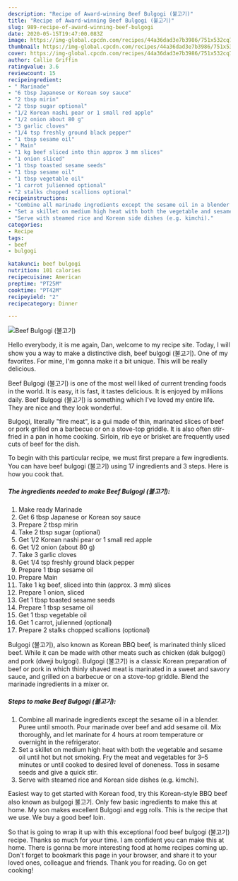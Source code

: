 ```yaml
---
description: "Recipe of Award-winning Beef Bulgogi (불고기)"
title: "Recipe of Award-winning Beef Bulgogi (불고기)"
slug: 989-recipe-of-award-winning-beef-bulgogi
date: 2020-05-15T19:47:00.083Z
image: https://img-global.cpcdn.com/recipes/44a36dad3e7b3986/751x532cq70/beef-bulgogi-불고기-recipe-main-photo.jpg
thumbnail: https://img-global.cpcdn.com/recipes/44a36dad3e7b3986/751x532cq70/beef-bulgogi-불고기-recipe-main-photo.jpg
cover: https://img-global.cpcdn.com/recipes/44a36dad3e7b3986/751x532cq70/beef-bulgogi-불고기-recipe-main-photo.jpg
author: Callie Griffin
ratingvalue: 3.6
reviewcount: 15
recipeingredient:
- " Marinade"
- "6 tbsp Japanese or Korean soy sauce"
- "2 tbsp mirin"
- "2 tbsp sugar optional"
- "1/2 Korean nashi pear or 1 small red apple"
- "1/2 onion about 80 g"
- "3 garlic cloves"
- "1/4 tsp freshly ground black pepper"
- "1 tbsp sesame oil"
- " Main"
- "1 kg beef sliced into thin approx 3 mm slices"
- "1 onion sliced"
- "1 tbsp toasted sesame seeds"
- "1 tbsp sesame oil"
- "1 tbsp vegetable oil"
- "1 carrot julienned optional"
- "2 stalks chopped scallions optional"
recipeinstructions:
- "Combine all marinade ingredients except the sesame oil in a blender. Puree until smooth. Pour marinade over beef and add sesame oil. Mix thoroughly, and let marinate for 4 hours at room temperature or overnight in the refrigerator."
- "Set a skillet on medium high heat with both the vegetable and sesame oil until hot but not smoking. Fry the meat and vegetables for 3–5 minutes or until cooked to desired level of doneness. Toss in sesame seeds and give a quick stir."
- "Serve with steamed rice and Korean side dishes (e.g. kimchi)."
categories:
- Recipe
tags:
- beef
- bulgogi

katakunci: beef bulgogi 
nutrition: 101 calories
recipecuisine: American
preptime: "PT25M"
cooktime: "PT42M"
recipeyield: "2"
recipecategory: Dinner

---
```



![Beef Bulgogi (불고기)](https://img-global.cpcdn.com/recipes/44a36dad3e7b3986/751x532cq70/beef-bulgogi-불고기-recipe-main-photo.jpg)

Hello everybody, it is me again, Dan, welcome to my recipe site. Today, I will show you a way to make a distinctive dish, beef bulgogi (불고기). One of my favorites. For mine, I'm gonna make it a bit unique. This will be really delicious.

Beef Bulgogi (불고기) is one of the most well liked of current trending foods in the world. It is easy, it is fast, it tastes delicious. It is enjoyed by millions daily. Beef Bulgogi (불고기) is something which I've loved my entire life. They are nice and they look wonderful.

Bulgogi, literally &#34;fire meat&#34;, is a gui made of thin, marinated slices of beef or pork grilled on a barbecue or on a stove-top griddle. It is also often stir-fried in a pan in home cooking. Sirloin, rib eye or brisket are frequently used cuts of beef for the dish.


To begin with this particular recipe, we must first prepare a few ingredients. You can have beef bulgogi (불고기) using 17 ingredients and 3 steps. Here is how you cook that.

<!--inarticleads1-->

##### The ingredients needed to make Beef Bulgogi (불고기):

1. Make ready  Marinade
1. Get 6 tbsp Japanese or Korean soy sauce
1. Prepare 2 tbsp mirin
1. Take 2 tbsp sugar (optional)
1. Get 1/2 Korean nashi pear or 1 small red apple
1. Get 1/2 onion (about 80 g)
1. Take 3 garlic cloves
1. Get 1/4 tsp freshly ground black pepper
1. Prepare 1 tbsp sesame oil
1. Prepare  Main
1. Take 1 kg beef, sliced into thin (approx. 3 mm) slices
1. Prepare 1 onion, sliced
1. Get 1 tbsp toasted sesame seeds
1. Prepare 1 tbsp sesame oil
1. Get 1 tbsp vegetable oil
1. Get 1 carrot, julienned (optional)
1. Prepare 2 stalks chopped scallions (optional)


Bulgogi (불고기), also known as Korean BBQ beef, is marinated thinly sliced beef. While it can be made with other meats such as chicken (dak bulgogi) and pork (dweji bulgogi). Bulgogi (불고기) is a classic Korean preparation of beef or pork in which thinly shaved meat is marinated in a sweet and savory sauce, and grilled on a barbecue or on a stove-top griddle. Blend the marinade ingredients in a mixer or. 

<!--inarticleads2-->

##### Steps to make Beef Bulgogi (불고기):

1. Combine all marinade ingredients except the sesame oil in a blender. Puree until smooth. Pour marinade over beef and add sesame oil. Mix thoroughly, and let marinate for 4 hours at room temperature or overnight in the refrigerator.
1. Set a skillet on medium high heat with both the vegetable and sesame oil until hot but not smoking. Fry the meat and vegetables for 3–5 minutes or until cooked to desired level of doneness. Toss in sesame seeds and give a quick stir.
1. Serve with steamed rice and Korean side dishes (e.g. kimchi).


Easiest way to get started with Korean food, try this Korean-style BBQ beef also known as bulgogi 불고기. Only few basic ingredients to make this at home. My son makes excellent Bulgogi and egg rolls. This is the recipe that we use. We buy a good beef loin. 

So that is going to wrap it up with this exceptional food beef bulgogi (불고기) recipe. Thanks so much for your time. I am confident you can make this at home. There is gonna be more interesting food at home recipes coming up. Don't forget to bookmark this page in your browser, and share it to your loved ones, colleague and friends. Thank you for reading. Go on get cooking!
